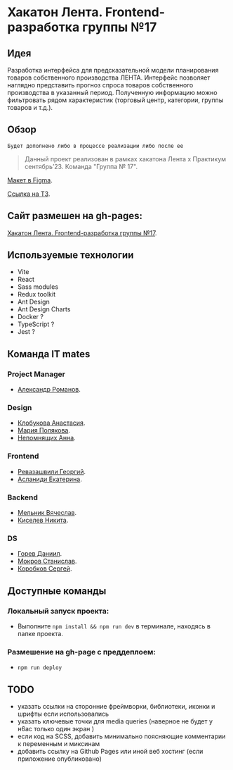 # Хакатон Лента. Frontend-разработка группы №17

## Идея
Разработка интерфейса для предсказательной модели планирования товаров собственного производства ЛЕНТА. Интерфейс позволяет наглядно представить прогноз спроса товаров собственного производства в  указанный период. Полученную информацию можно фильтровать рядом характеристик (торговый центр, категории, группы товаров и т.д.). 

## Обзор
`Будет дополнено либо в процессе реализации либо после ее`

>Данный проект реализован в рамках хакатона Лента х Практикум сентябрь’23. Команда "Группа № 17".

[Макет в Figma](https://www.figma.com/file/SHo2RMuwDP9uN5P79MUpKx/%D0%9A%D0%BE%D0%BC%D0%B0%D0%BD%D0%B4%D0%B0-%E2%84%9617%2C-%D0%BF%D1%80%D0%BE%D0%B5%D0%BA%D1%82-%D0%9F%D1%80%D0%B5%D0%B4%D1%81%D0%BA%D0%B0%D0%B7%D0%B0%D1%82%D0%B5%D0%BB%D1%8C-%D1%81%D0%BF%D1%80%D0%BE%D1%81%D0%B0-%D0%B4%D0%BB%D1%8F-%D0%9B%D0%B5%D0%BD%D1%82%D1%8B?type=design&node-id=22-67&mode=design&t=MuqiFXnMGi6CfrGf-0).

[Ссылка на ТЗ](https://disk.yandex.ru/i/XcbZVaLP48xMZA).

## Сайт размешен на gh-pages:

[Хакатон Лента. Frontend-разработка группы №17](https://zigfrei.github.io/hackathon-lenta-17-frontend/).

## Используемые технологии
* Vite
* React
* Sass modules
* Redux toolkit
* Ant Design
* Ant Design Charts
* Docker ?
* TypeScript ?
* Jest ?

## Команда IT mates
### Project Manager
* [Александр Романов](https://github.com/).
### Design
* [Клобукова Анастасия](https://github.com/).
* [Мария Полякова](https://github.com/).
* [Непомнящих Анна](https://github.com/).
### Frontend
* [Ревазашвили Георгий](https://github.com/zigfrei).
* [Асланиди Екатерина](https://github.com/katyaslanidi).
### Backend
* [Мельник Вячеслав](https://github.com/).
* [Киселев Никита](https://github.com/).
### DS
* [Горев Даниил](https://github.com/).
* [Мокров Станислав](https://github.com/).
* [Коробков Сергей](https://github.com/).

## Доступные команды
### Локальный запуск проекта:
* Выполните `npm install && npm run dev` в терминале, находясь в папке проекта.
### Размешение на gh-page с преддеплоем:
* `npm run deploy`

## TODO
- указать ссылки на сторонние фреймворки, библиотеки, иконки и шрифты если использовались
- указать ключевые точки для media queries (наверное не будет у н6ас только один экран )
- если код на SCSS, добавить минимально поясняющие комментарии к переменным и миксинам
- добавить ссылку на Github Pages или иной веб хостинг (если приложение опубликовано)
